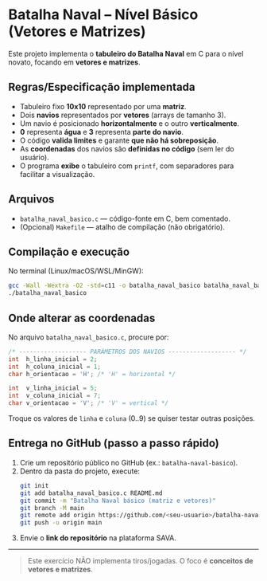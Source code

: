 # Batalha Naval – Nível Básico (Vetores e Matrizes)

Este projeto implementa o **tabuleiro do Batalha Naval** em C para o nível novato, focando em **vetores e matrizes**.

## Regras/Especificação implementada
- Tabuleiro fixo **10x10** representado por uma **matriz**.
- Dois **navios** representados por **vetores** (arrays de tamanho 3).
- Um navio é posicionado **horizontalmente** e o outro **verticalmente**.
- **0** representa **água** e **3** representa **parte do navio**.
- O código **valida limites** e garante **que não há sobreposição**.
- As **coordenadas** dos navios são **definidas no código** (sem ler do usuário).
- O programa **exibe** o tabuleiro com `printf`, com separadores para facilitar a visualização.

## Arquivos
- `batalha_naval_basico.c` — código-fonte em C, bem comentado.
- (Opcional) `Makefile` — atalho de compilação (não obrigatório).

## Compilação e execução
No terminal (Linux/macOS/WSL/MinGW):
```bash
gcc -Wall -Wextra -O2 -std=c11 -o batalha_naval_basico batalha_naval_basico.c
./batalha_naval_basico
```

## Onde alterar as coordenadas
No arquivo `batalha_naval_basico.c`, procure por:
```c
/* ------------------- PARÂMETROS DOS NAVIOS ------------------- */
int  h_linha_inicial = 2;
int  h_coluna_inicial = 1;
char h_orientacao = 'H'; /* 'H' = horizontal */

int  v_linha_inicial = 5;
int  v_coluna_inicial = 7;
char v_orientacao = 'V'; /* 'V' = vertical */
```
Troque os valores de `linha` e `coluna` (0..9) se quiser testar outras posições.

## Entrega no GitHub (passo a passo rápido)
1. Crie um repositório público no GitHub (ex.: `batalha-naval-basico`).
2. Dentro da pasta do projeto, execute:
   ```bash
   git init
   git add batalha_naval_basico.c README.md
   git commit -m "Batalha Naval básico (matriz e vetores)"
   git branch -M main
   git remote add origin https://github.com/<seu-usuario>/batalha-naval-basico.git
   git push -u origin main
   ```
3. Envie o **link do repositório** na plataforma SAVA.

---

> Este exercício NÃO implementa tiros/jogadas. O foco é **conceitos de vetores e matrizes**.
